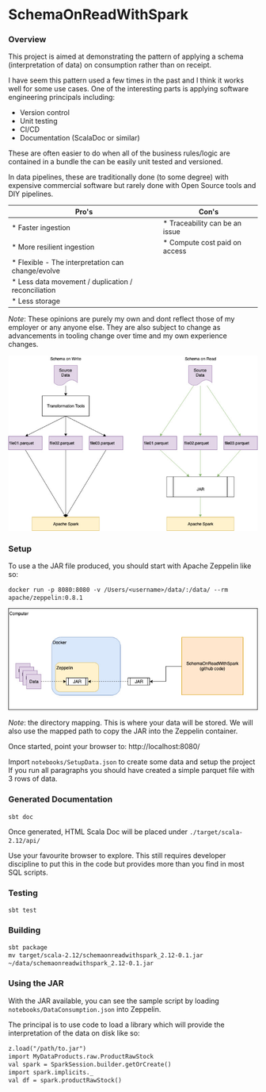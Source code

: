 # SchemaOnReadWithSpark

### Overview
This project is aimed at demonstrating the pattern of applying a schema (interpretation of data) on consumption rather than on receipt.

I have seem this pattern used a few times in the past and I think it works well for some use cases. 
One of the interesting parts is applying software engineering principals including:
* Version control
* Unit testing
* CI/CD
* Documentation (ScalaDoc or similar)

These are often easier to do when all of the business rules/logic are contained in a bundle the can be easily unit tested and versioned.

In data pipelines, these are traditionally done (to some degree) with expensive commercial software but rarely done with Open Source tools and DIY pipelines.

| Pro's | Con's|
|----------------------------------------------|--------------------------------------------------|
| * Faster ingestion | * Traceability can be an issue |
| * More resilient ingestion | * Compute cost paid on access |
| * Flexible - The interpretation can change/evolve | |
| * Less data movement / duplication / reconciliation | |
| * Less storage | |

*Note*: These opinions are purely my own and dont reflect those of my employer or any anyone else. They are also subject to change as advancements in tooling change over time and my own experience changes.

![alt Overview](/docs/Overview.jpg)

### Setup
To use a the JAR file produced, you should start with Apache Zeppelin like so:
```
docker run -p 8080:8080 -v /Users/<username>/data/:/data/ --rm apache/zeppelin:0.8.1
```

![alt Diaram](/docs/Diagram.jpg)

*Note*: the directory mapping. This is where your data will be stored.
We will also use the mapped path to copy the JAR into the Zeppelin container.

Once started, point your browser to: http://localhost:8080/

Import `notebooks/SetupData.json` to create some data and setup the project
If you run all paragraphs you should have created a simple parquet file with 3 rows of data.

### Generated Documentation
```
sbt doc
```

Once generated, HTML Scala Doc will be placed under `./target/scala-2.12/api/`

Use your favourite browser to explore. This still requires developer discipline to put this in the code but provides
more than you find in most SQL scripts.


### Testing
```
sbt test
```

### Building
```
sbt package
mv target/scala-2.12/schemaonreadwithspark_2.12-0.1.jar ~/data/schemaonreadwithspark_2.12-0.1.jar 
```

### Using the JAR
With the JAR available, you can see the sample script by loading `notebooks/DataConsumption.json` into Zeppelin.

The principal is to use code to load a library which will provide the interpretation of the data on disk like so:
```
z.load("/path/to.jar")
import MyDataProducts.raw.ProductRawStock
val spark = SparkSession.builder.getOrCreate()
import spark.implicits._
val df = spark.productRawStock()
```

